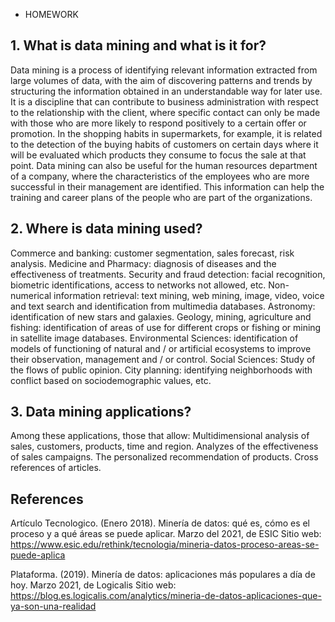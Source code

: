 * HOMEWORK 

## 1. What is data mining and what is it for?
Data mining is a process of identifying relevant information extracted from large volumes of data, with the aim of discovering patterns and trends by structuring the information obtained in an understandable way for later use.
It is a discipline that can contribute to business administration with respect to the relationship with the client, where specific contact can only be made with those who are more likely to respond positively to a certain offer or promotion. In the shopping habits in supermarkets, for example, it is related to the detection of the buying habits of customers on certain days where it will be evaluated which products they consume to focus the sale at that point. Data mining can also be useful for the human resources department of a company, where the characteristics of the employees who are more successful in their management are identified. This information can help the training and career plans of the people who are part of the organizations.
## 2. Where is data mining used?
Commerce and banking: customer segmentation, sales forecast, risk analysis.
Medicine and Pharmacy: diagnosis of diseases and the effectiveness of treatments.
Security and fraud detection: facial recognition, biometric identifications, access to networks not allowed, etc.
Non-numerical information retrieval: text mining, web mining, image, video, voice and text search and identification from multimedia databases.
Astronomy: identification of new stars and galaxies.
Geology, mining, agriculture and fishing: identification of areas of use for different crops or fishing or mining in satellite image databases.
Environmental Sciences: identification of models of functioning of natural and / or artificial ecosystems to improve their observation, management and / or control.
Social Sciences: Study of the flows of public opinion. City planning: identifying neighborhoods with conflict based on sociodemographic values, etc.

## 3. Data mining applications?
Among these applications, those that allow:
Multidimensional analysis of sales, customers, products, time and region.
 Analyzes of the effectiveness of sales campaigns.
 The personalized recommendation of products.
 Cross references of articles.

## References
Artículo Tecnologico. (Enero 2018). Minería de datos: qué es, cómo es el proceso y a qué áreas se puede aplicar. Marzo del 2021, de ESIC Sitio web: https://www.esic.edu/rethink/tecnologia/mineria-datos-proceso-areas-se-puede-aplica

Plataforma. (2019). Minería de datos: aplicaciones más populares a día de hoy. Marzo 2021, de Logicalis Sitio web: https://blog.es.logicalis.com/analytics/mineria-de-datos-aplicaciones-que-ya-son-una-realidad


